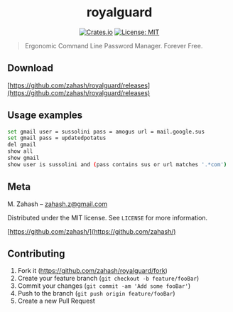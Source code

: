 <div align="center">

# royalguard

[![Crates.io](https://img.shields.io/crates/v/royalguard.svg)](https://crates.io/crates/royalguard)
[![License: MIT](https://img.shields.io/badge/License-MIT-yellow.svg)](https://opensource.org/licenses/MIT)

</div>

> Ergonomic Command Line Password Manager. Forever Free.

## Download

[https://github.com/zahash/royalguard/releases](https://github.com/zahash/royalguard/releases)

## Usage examples

```sh
set gmail user = sussolini pass = amogus url = mail.google.sus
set gmail pass = updatedpotatus
del gmail
show all
show gmail
show user is sussolini and (pass contains sus or url matches '.*com')
```

## Meta

M. Zahash – zahash.z@gmail.com

Distributed under the MIT license. See `LICENSE` for more information.

[https://github.com/zahash/](https://github.com/zahash/)

## Contributing

1. Fork it (<https://github.com/zahash/royalguard/fork>)
2. Create your feature branch (`git checkout -b feature/fooBar`)
3. Commit your changes (`git commit -am 'Add some fooBar'`)
4. Push to the branch (`git push origin feature/fooBar`)
5. Create a new Pull Request

